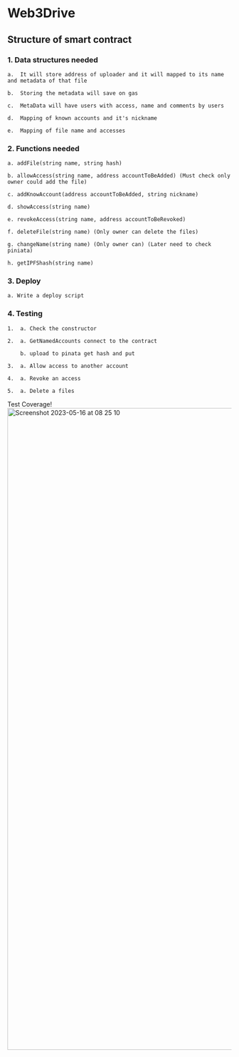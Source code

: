 # Web3Drive
## Structure of smart contract

### 1.  Data structures needed 
    
    a.  It will store address of uploader and it will mapped to its name and metadata of that file 

    b.  Storing the metadata will save on gas 
    
    c.  MetaData will have users with access, name and comments by users 
    
    d.  Mapping of known accounts and it's nickname 
    
    e.  Mapping of file name and accesses 

### 2.  Functions needed
    
    a. addFile(string name, string hash) 
    
    b. allowAccess(string name, address accountToBeAdded) (Must check only owner could add the file) 
    
    c. addKnowAccount(address accountToBeAdded, string nickname) 
    
    d. showAccess(string name) 
    
    e. revokeAccess(string name, address accountToBeRevoked) 

    f. deleteFile(string name) (Only owner can delete the files) 

    g. changeName(string name) (Only owner can) (Later need to check piniata)

    h. getIPFShash(string name) 

### 3.  Deploy

    a. Write a deploy script

### 4.  Testing
    
    1.  a. Check the constructor
    
    2.  a. GetNamedAccounts connect to the contract 
    
        b. upload to pinata get hash and put
    
    3.  a. Allow access to another account
        
    4.  a. Revoke an access

    5.  a. Delete a files



Test Coverage!
<img width="1440" alt="Screenshot 2023-05-16 at 08 25 10" src="https://github.com/ashu26jha/Web3DriveHardhat/assets/66910385/90e43c1e-df6f-450b-b3d9-a439ba14c864">
